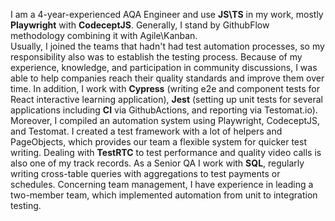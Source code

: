 I am a 4-year-experienced AQA Engineer and use **JS\TS** in my work, mostly **Playwright** with **CodeceptJS**. Generally, I stand by GithubFlow methodology combining it with Agile\Kanban.  
Usually, I joined the teams that hadn't had test automation processes, so my responsibility also was to establish the testing process. Because of my experience, knowledge, and participation in community discussions, I was able to help companies reach their quality standards and improve them over time.
In addition, I work with **Cypress** (writing e2e and component tests for React interactive learning application), **Jest** (setting up unit tests for several applications including **CI** via GithubActions, and reporting via Testomat.io). 
Moreover, I compiled an automation system using Playwright, CodeceptJS, and Testomat. I created a test framework with a lot of helpers and PageObjects, which provides our team a flexible system for quicker test writing.
Dealing with **TestRTC** to test performance and quality video calls is also one of my track records.
As a Senior QA I work with **SQL**, regularly writing cross-table queries with aggregations to test payments or schedules. 
Concerning team management, I have experience in leading a two-member team, which implemented automation from unit to integration testing.
